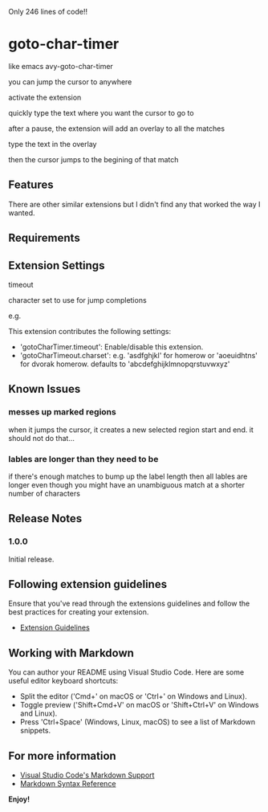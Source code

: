 Only 246 lines of code!!



# goto-char-timer

like emacs avy-goto-char-timer

you can jump the cursor to anywhere

activate the extension

quickly type the text where you want the cursor to go to

after a pause, the extension will add an overlay to all the matches

type the text in the overlay

then the cursor jumps to the begining of that match

## Features

There are other similar extensions but I didn't find any that worked the way I wanted.

## Requirements

## Extension Settings

timeout

character set to use for jump completions

e.g.

This extension contributes the following settings:

* 'gotoCharTimer.timeout': Enable/disable this extension.
* 'gotoCharTimeout.charset': e.g. 'asdfghjkl' for homerow or 'aoeuidhtns' for dvorak homerow. defaults to 'abcdefghijklmnopqrstuvwxyz'

## Known Issues

### messes up marked regions
when it jumps the cursor, it creates a new selected region start and end. it should not do that...

### lables are longer than they need to be
if there's enough matches to bump up the label length then all lables are longer even though you might have an unambiguous match at a shorter number of characters

## Release Notes

### 1.0.0

Initial release.

## Following extension guidelines

Ensure that you've read through the extensions guidelines and follow the best practices for creating your extension.

* [Extension Guidelines](https://code.visualstudio.com/api/references/extension-guidelines)

## Working with Markdown

You can author your README using Visual Studio Code. Here are some useful editor keyboard shortcuts:

* Split the editor ('Cmd+\' on macOS or 'Ctrl+\' on Windows and Linux).
* Toggle preview ('Shift+Cmd+V' on macOS or 'Shift+Ctrl+V' on Windows and Linux).
* Press 'Ctrl+Space' (Windows, Linux, macOS) to see a list of Markdown snippets.

## For more information

* [Visual Studio Code's Markdown Support](http://code.visualstudio.com/docs/languages/markdown)
* [Markdown Syntax Reference](https://help.github.com/articles/markdown-basics/)

**Enjoy!**

